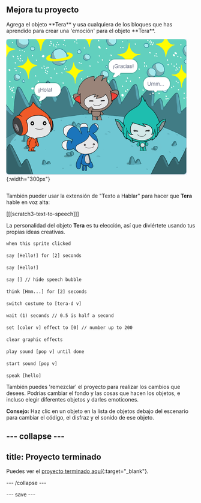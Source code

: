 ## Mejora tu proyecto

<div style="display: flex; flex-wrap: wrap">
<div style="flex-basis: 200px; flex-grow: 1; margin-right: 15px;">
Agrega el objeto **Tera** y usa cualquiera de los bloques que has aprendido para crear una 'emoción' para el objeto **Tera**.
</div>
<div>

![El objeto Tera en el escenario.](images/tera-step.png){:width="300px"}

</div>
</div>

También pueder usar la extensión de "Texto a Hablar" para hacer que **Tera** hable en voz alta:

[[[scratch3-text-to-speech]]]

La personalidad del objeto **Tera** es tu elección, así que diviértete usando tus propias ideas creativas.

```blocks3
when this sprite clicked

say [Hello!] for [2] seconds

say [Hello!]

say [] // hide speech bubble

think [Hmm...] for [2] seconds

switch costume to [tera-d v]

wait (1) seconds // 0.5 is half a second

set [color v] effect to [0] // number up to 200

clear graphic effects

play sound [pop v] until done

start sound [pop v]

speak [hello]
```

También puedes 'remezclar' el proyecto para realizar los cambios que desees. Podrías cambiar el fondo y las cosas que hacen los objetos, e incluso elegir diferentes objetos y darles emoticones.

**Consejo:** Haz clic en un objeto en la lista de objetos debajo del escenario para cambiar el código, el disfraz y el sonido de ese objeto.

--- collapse ---
---
title: Proyecto terminado
---

Puedes ver el [proyecto terminado aquí](https://scratch.mit.edu/projects/485673032/){:target="_blank"}.

--- /collapse ---

--- save ---
